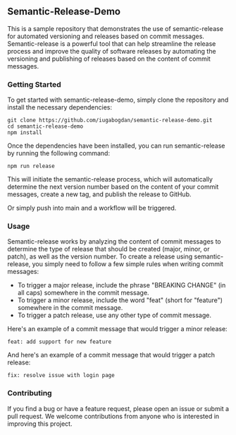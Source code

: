 ## Semantic-Release-Demo

This is a sample repository that demonstrates the use of semantic-release for automated versioning and releases based on commit messages. Semantic-release is a powerful tool that can help streamline the release process and improve the quality of software releases by automating the versioning and publishing of releases based on the content of commit messages.

### Getting Started
To get started with semantic-release-demo, simply clone the repository and install the necessary dependencies:

```
git clone https://github.com/iugabogdan/semantic-release-demo.git
cd semantic-release-demo
npm install
```

Once the dependencies have been installed, you can run semantic-release by running the following command:

```
npm run release
```

This will initiate the semantic-release process, which will automatically determine the next version number based on the content of your commit messages, create a new tag, and publish the release to GitHub.

Or simply push into main and a workflow will be triggered.

### Usage
Semantic-release works by analyzing the content of commit messages to determine the type of release that should be created (major, minor, or patch), as well as the version number. To create a release using semantic-release, you simply need to follow a few simple rules when writing commit messages:

- To trigger a major release, include the phrase "BREAKING CHANGE" (in all caps) somewhere in the commit message.
- To trigger a minor release, include the word "feat" (short for "feature") somewhere in the commit message.
- To trigger a patch release, use any other type of commit message.

Here's an example of a commit message that would trigger a minor release:

```
feat: add support for new feature
```

And here's an example of a commit message that would trigger a patch release:

```
fix: resolve issue with login page
```

### Contributing
If you find a bug or have a feature request, please open an issue or submit a pull request. We welcome contributions from anyone who is interested in improving this project.